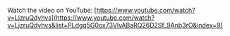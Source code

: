 Watch the video on YouTube: [https://www.youtube.com/watch?v=LjzruQdyhvs](https://www.youtube.com/watch?v=LjzruQdyhvs&list=PLdgq5G0ox73VlvABaRQ26D2Sf_9Anb3rO&index=9)
